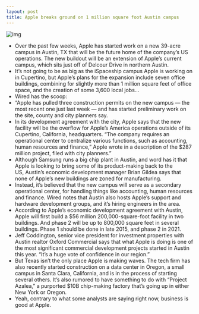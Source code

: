 ```yaml
---
layout: post
title: Apple breaks ground on 1 million square foot Austin campus
---
```

![img](http://media.idownloadblog.com/wp-content/uploads/2012/04/apple-campus-austin.jpg)
* Over the past few weeks, Apple has started work on a new 39-acre campus in Austin, TX that will be the future home of the company’s US operations. The new buildout will be an extension of Apple’s current campus, which sits just off of Delcour Drive in northern Austin.
* It’s not going to be as big as the iSpaceship campus Apple is working on in Cupertino, but Apple’s plans for the expansion include seven office buildings, combining for slightly more than 1 million square feet of office space, and the creation of some 3,600 local jobs…
* Wired has the scoop:
* “Apple has pulled three construction permits on the new campus — the most recent one just last week — and has started preliminary work on the site, county and city planners say.
* In its development agreement with the city, Apple says that the new facility will be the overflow for Apple’s America operations outside of its Cupertino, California, headquarters. “The company requires an operational center to centralize various functions, such as accounting, human resources and finance,” Apple wrote in a description of the $287 million project, filed with city planners.”
* Although Samsung runs a big chip plant in Austin, and word has it that Apple is looking to bring some of its product-making back to the US, Austin’s economic development manager Brian Gildea says that none of Apple’s new buildings are zoned for manufacturing.
* Instead, it’s believed that the new campus will serve as a secondary operational center, for handling things like accounting, human resources and finance. Wired notes that Austin also hosts Apple’s support and hardware development groups, and it’s hiring engineers in the area.
* According to Apple’s economic development agreement with Austin, Apple will first build a $56 million 200,000-square-foot facility in two buildings. And phase 2 will be up to 800,000 square feet in several buildings. Phase 1 should be done in late 2015, and phase 2 in 2021.
* Jeff Coddington, senior vice president for investment properties with Austin realtor Oxford Commercial says that what Apple is doing is one of the most significant commercial development projects started in Austin this year. “It’s a huge vote of confidence in our region.”
* But Texas isn’t the only place Apple is making waves. The tech firm has also recently started construction on a data center in Oregon, a small campus in Santa Clara, California, and is in the process of starting several others. It’s also rumored to have something to do with “Project Azalea,” a purported $10B chip-making factory that’s going up in either New York or Oregon.
* Yeah, contrary to what some analysts are saying right now, business is good at Apple.

